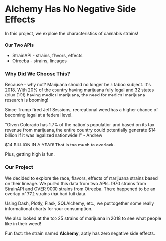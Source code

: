 # Alchemy Has No Negative Side Effects
In this project, we explore the characteristics of cannabis strains!

#### Our Two APIs
* StrainAPI - strains, flavors, effects
* Otreeba - strains, lineages

### Why Did We Choose This?
Because - why not? Marijuana should no longer be a taboo subject. It's 2018. With 20% of the country having marijuana fully legal and 32 states (plus DC!) having medical marijuana, the need for medical marijuana research is booming!

Since Trump fired Jeff Sessions, recreational weed has a higher chance of becoming legal at a federal level. 

"Given Colorado has 1.7% of the nation's population and based on its tax revenue from marijuana, the entire country could potentially generate $14 billion if it was legalized nationwide!!" - Andrew

$14 BILLION IN A YEAR! That is too much to overlook.

Plus, getting high is fun.

### Our Project
We decided to explore the race, flavors, effects of marijuana strains based on their lineage. We pulled this data from two APIs. 1970 strains from StrainAPI and OVER 9000 strains from Otreeba. There happened to be an overlap of 772 strains that had full data.

Using Dash, Plotly, Flask, SQLAlchemy, etc., we put together some really informational charts for your consumption.

We also looked at the top 25 strains of marijuana in 2018 to see what people like in their weed!

Fun fact: the strain named **Alchemy**, aptly has zero negative side effects.
